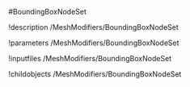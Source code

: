 <!-- MOOSE Object Documentation Stub: Remove this when content is added. -->
#BoundingBoxNodeSet

!description /MeshModifiers/BoundingBoxNodeSet

!parameters /MeshModifiers/BoundingBoxNodeSet

!inputfiles /MeshModifiers/BoundingBoxNodeSet

!childobjects /MeshModifiers/BoundingBoxNodeSet
